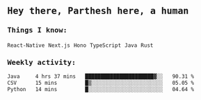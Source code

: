 <samp>
    <h2>Hey there, Parthesh here, a human</h2>
    <h3>Things I know: </h3>
    <code>React-Native</code> <code>Next.js</code> <code>Hono</code> <code>TypeScript</code> <code>Java</code> <code>Rust</code>
    <h3>Weekly activity:</h3>
<!--START_SECTION:waka-->

```txt
Java     4 hrs 37 mins   ██████████████████████▓░░   90.31 %
CSV      15 mins         █▒░░░░░░░░░░░░░░░░░░░░░░░   05.05 %
Python   14 mins         █░░░░░░░░░░░░░░░░░░░░░░░░   04.64 %
```

<!--END_SECTION:waka-->
</samp>
